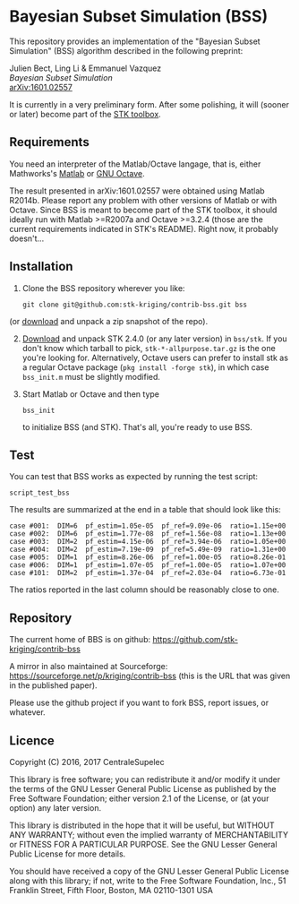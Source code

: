 # Bayesian Subset Simulation (BSS)

This repository provides an implementation of the "Bayesian Subset Simulation"
(BSS) algorithm described in the following preprint:

Julien Bect, Ling Li & Emmanuel Vazquez  
_Bayesian Subset Simulation_  
[arXiv:1601.02557](http://arxiv.org/abs/1601.02557   "arXiv:1601.02557")

It is currently in a very preliminary form.
After some polishing, it will (sooner or later) become
part of the [STK toolbox](https://sourceforge.net/projects/kriging/
"The STK toolbox on SourceForge").


## Requirements

You need an interpreter of the Matlab/Octave langage, that is, either
Mathworks's [Matlab](http://www.mathworks.com/products/matlab/ "Matlab") or
[GNU Octave](https://www.gnu.org/software/octave/ "GNU Octave").

The result presented in arXiv:1601.02557 were obtained using Matlab R2014b.
Please report any problem with other versions of Matlab or with Octave.
Since BSS is meant to become part of the STK toolbox, it should ideally run with
Matlab >=R2007a and Octave >=3.2.4 (those are the current requirements indicated
in STK's README). Right now, it probably doesn't...


## Installation

 1. Clone the BSS repository wherever you like:

        git clone git@github.com:stk-kriging/contrib-bss.git bss

   (or [download](https://github.com/stk-kriging/contrib-bss/archive/refs/heads/main.zip)
    and unpack a zip snapshot of the repo).

 2. [Download](https://github.com/stk-kriging/stk/releases)
    and unpack STK 2.4.0 (or any later version) in `bss/stk`. If you don't
	know which tarball to pick, `stk-*-allpurpose.tar.gz` is the one you're
	looking for.  Alternatively, Octave users can prefer to install stk
	as a regular Octave package (`pkg install -forge stk`), in which case
	`bss_init.m` must be slightly modified.

 3. Start Matlab or Octave and then type

        bss_init

    to initialize BSS (and STK).  That's all, you're ready to use BSS.


## Test

You can test that BSS works as expected by running the test script:

    script_test_bss

The results are summarized at the end in a table that should look like this:

    case #001:  DIM=6  pf_estim=1.05e-05  pf_ref=9.09e-06  ratio=1.15e+00  
    case #002:  DIM=6  pf_estim=1.77e-08  pf_ref=1.56e-08  ratio=1.13e+00  
    case #003:  DIM=2  pf_estim=4.15e-06  pf_ref=3.94e-06  ratio=1.05e+00  
    case #004:  DIM=2  pf_estim=7.19e-09  pf_ref=5.49e-09  ratio=1.31e+00  
    case #005:  DIM=1  pf_estim=8.26e-06  pf_ref=1.00e-05  ratio=8.26e-01  
    case #006:  DIM=1  pf_estim=1.07e-05  pf_ref=1.00e-05  ratio=1.07e+00  
    case #101:  DIM=2  pf_estim=1.37e-04  pf_ref=2.03e-04  ratio=6.73e-01 

The ratios reported in the last column should be reasonably close to one.


## Repository

The current home of BBS is on github:
https://github.com/stk-kriging/contrib-bss

A mirror in also maintained at Sourceforge:
https://sourceforge.net/p/kriging/contrib-bss
(this is the URL that was given in the published paper).

Please use the github project if you want to fork BSS,
report issues, or whatever.


## Licence

Copyright (C) 2016, 2017 CentraleSupelec

This library is free software; you can redistribute it and/or
modify it under the terms of the GNU Lesser General Public
License as published by the Free Software Foundation; either
version 2.1 of the License, or (at your option) any later version.

This library is distributed in the hope that it will be useful,
but WITHOUT ANY WARRANTY; without even the implied warranty of
MERCHANTABILITY or FITNESS FOR A PARTICULAR PURPOSE.  See the GNU
Lesser General Public License for more details.

You should have received a copy of the GNU Lesser General Public
License along with this library; if not, write to the Free Software
Foundation, Inc., 51 Franklin Street, Fifth Floor, Boston, MA  02110-1301  USA
